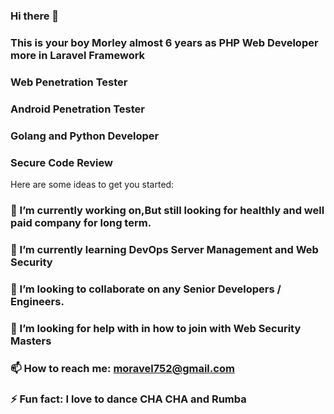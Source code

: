 ### Hi there 👋
### This is your boy Morley almost 6 years as PHP Web Developer more in Laravel Framework
### Web Penetration Tester
### Android Penetration Tester
### Golang and Python Developer
### Secure Code Review

Here are some ideas to get you started:

### 🔭 I’m currently working on,But still looking for healthly and well paid company for long term.
### 🌱 I’m currently learning DevOps Server Management and Web Security
### 👯 I’m looking to collaborate on any Senior Developers / Engineers.
### 🤔 I’m looking for help with in how to join with Web Security Masters
### 📫 How to reach me: moravel752@gmail.com
### ⚡ Fun fact: I love to dance CHA CHA and Rumba
